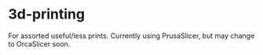 # 3d-printing
For assorted useful/less prints. Currently using PrusaSlicer, but may change to OrcaSlicer soon.
